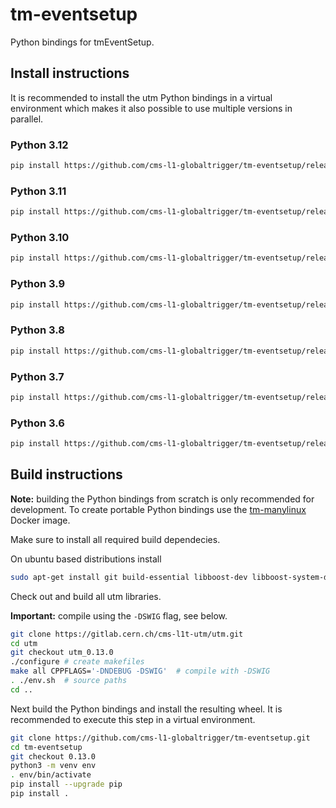 # tm-eventsetup

Python bindings for tmEventSetup.

## Install instructions

It is recommended to install the utm Python bindings in a virtual environment
which makes it also possible to use multiple versions in parallel.

### Python 3.12

```bash
pip install https://github.com/cms-l1-globaltrigger/tm-eventsetup/releases/download/0.13.0/tm_eventsetup-0.13.0-cp312-cp312-manylinux_2_17_x86_64.manylinux2014_x86_64.whl
```

### Python 3.11

```bash
pip install https://github.com/cms-l1-globaltrigger/tm-eventsetup/releases/download/0.13.0/tm_eventsetup-0.13.0-cp311-cp311-manylinux_2_17_x86_64.manylinux2014_x86_64.whl
```

### Python 3.10

```bash
pip install https://github.com/cms-l1-globaltrigger/tm-eventsetup/releases/download/0.13.0/tm_eventsetup-0.13.0-cp310-cp310-manylinux_2_17_x86_64.manylinux2014_x86_64.whl
```

### Python 3.9

```bash
pip install https://github.com/cms-l1-globaltrigger/tm-eventsetup/releases/download/0.13.0/tm_eventsetup-0.13.0-cp39-cp39-manylinux_2_17_x86_64.manylinux2014_x86_64.whl
```

### Python 3.8

```bash
pip install https://github.com/cms-l1-globaltrigger/tm-eventsetup/releases/download/0.13.0/tm_eventsetup-0.13.0-cp38-cp38-manylinux_2_17_x86_64.manylinux2014_x86_64.whl
```

### Python 3.7

```bash
pip install https://github.com/cms-l1-globaltrigger/tm-eventsetup/releases/download/0.13.0/tm_eventsetup-0.13.0-cp37-cp37m-manylinux_2_17_x86_64.manylinux2014_x86_64.whl
```

### Python 3.6

```bash
pip install https://github.com/cms-l1-globaltrigger/tm-eventsetup/releases/download/0.13.0/tm_eventsetup-0.13.0-cp36-cp36m-manylinux_2_17_x86_64.manylinux2014_x86_64.whl
```

## Build instructions

**Note:** building the Python bindings from scratch is only recommended for
development. To create portable Python bindings use the
[tm-manylinux](https://github.com/cms-l1-globaltrigger/tm-manylinux)
Docker image.

Make sure to install all required build dependecies.

On ubuntu based distributions install
```bash
sudo apt-get install git build-essential libboost-dev libboost-system-dev libboost-filesystem-dev libxerces-c-dev python3-dev python3-venv swig
```

Check out and build all utm libraries.

**Important:** compile using the `-DSWIG` flag, see below.

```bash
git clone https://gitlab.cern.ch/cms-l1t-utm/utm.git
cd utm
git checkout utm_0.13.0
./configure # create makefiles
make all CPPFLAGS='-DNDEBUG -DSWIG'  # compile with -DSWIG
. ./env.sh  # source paths
cd ..
```

Next build the Python bindings and install the resulting wheel. It is
recommended to execute this step in a virtual environment.

```bash
git clone https://github.com/cms-l1-globaltrigger/tm-eventsetup.git
cd tm-eventsetup
git checkout 0.13.0
python3 -m venv env
. env/bin/activate
pip install --upgrade pip
pip install .
```
